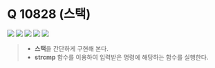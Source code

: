# Q 10828 (스택)

<img src="https://img.shields.io/badge/Level-Silver 4-lightgrey"> <img src="https://img.shields.io/badge/Memory-1156%20KB-blue"> <img src="https://img.shields.io/badge/Time-28%20ms-brightgreen"> <img src="https://img.shields.io/badge/Length-890%20B-red"> <img src="https://img.shields.io/badge/Language-C-blueviolet">



> - **스택**을 간단하게 구현해 본다.
> - **strcmp** 함수를 이용하여 입력받은 명령에 해당하는 함수를 실행한다.
